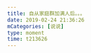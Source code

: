 ```yaml
---
title: 自从家庭群加满人后。。。
date: 2019-02-24 21:36:26
mCategories: [说说]
type: moment
time: t213626
---
```


<div id="pics-20190224213626"></div>

<script src="/lib/moment/pics.js"></script>
<script>
var data = [
    {"link": "2019-02-24_000000.jpeg", "type": "shuoshuo"},
    {"link": "2019-02-24_000001.jpeg", "type": "shuoshuo"},
    {"link": "2019-02-24_000002.jpeg", "type": "shuoshuo"},
    {"link": "2019-02-24_000003.jpeg", "type": "shuoshuo"}
];
picsRender(data, "pics-20190224213626");
</script>
